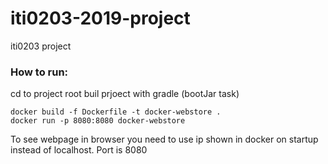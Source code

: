 # iti0203-2019-project

iti0203 project

### How to run:
cd to project root
buil prjoect with gradle (bootJar task)

```console
docker build -f Dockerfile -t docker-webstore .
docker run -p 8080:8080 docker-webstore
```

To see webpage in browser you need to use ip shown in docker on startup instead of localhost.
Port is 8080
